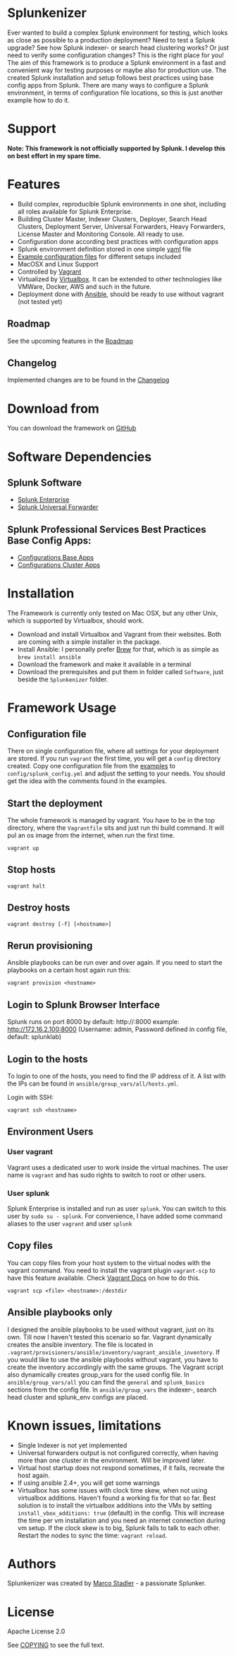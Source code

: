 # Splunkenizer

Ever wanted to build a complex Splunk environment for testing, which looks as close as possible to a production deployment? Need to test a Splunk upgrade? See how Splunk indexer- or search head clustering works? Or just need to verify some configuration changes? This is the right place for you! The aim of this framework is to produce a Splunk environment in a fast and convenient way for testing purposes or maybe also for production use. The created Splunk installation and setup follows best practices using base config apps from Splunk. There are many ways to configure a Splunk environment, in terms of configuration file locations, so this is just another example how to do it.

# Support

**Note: This framework is not officially supported by Splunk. I develop this on best effort in my spare time.**

# Features

* Build complex, reproducible Splunk environments in one shot, including all roles available for Splunk Enterprise.
* Building Cluster Master, Indexer Clusters, Deployer, Search Head Clusters, Deployment Server, Universal Forwarders, Heavy Forwarders, License Master and Monitoring Console. All ready to use.
* Configuration done according best practices with configuration apps
* Splunk environment definition stored in one simple [yaml](http://docs.ansible.com/ansible/latest/YAMLSyntax.html) file
* [Example configuration files](examples) for different setups included
* MacOSX and Linux Support
* Controlled by [Vagrant](https://www.vagrantup.com)
* Virtualized by [Virtualbox](https://www.virtualbox.org). It can be extended to other technologies like VMWare, Docker, AWS and such in the future.
* Deployment done with [Ansible](https://www.ansible.com), should be ready to use without vagrant (not tested yet)

## Roadmap

See the upcoming features in the [Roadmap](ROADMAP.md)

## Changelog

Implemented changes are to be found in the [Changelog](CHANGELOG.md)

# Download from

You can download the framework on [GitHub](https://github.com/thesplunker/Splunkenizer/)

# Software Dependencies

## Splunk Software
* [Splunk Enterprise](http://www.splunk.com/en_us/download/splunk-enterprise.html)
* [Splunk Universal Forwarder](http://www.splunk.com/en_us/download/universal-forwarder.html)

## Splunk Professional Services Best Practices Base Config Apps:
* [Configurations Base Apps](https://splunk.app.box.com/ConfigurationsBase)
* [Configurations Cluster Apps](https://splunk.app.box.com/ConfigurationsCluster)

# Installation

The Framework is currently only tested on Mac OSX, but any other Unix, which is supported by Virtualbox, should work.

* Download and install Virtualbox and Vagrant from their websites. Both are coming with a simple installer in the package.
* Install Ansible: I personally prefer [Brew](https://brew.sh) for that, which is as simple as `brew install ansible`
* Download the framework and make it available in a terminal
* Download the prerequisites and put them in folder called `Software`, just beside the `Splunkenizer` folder.

# Framework Usage

## Configuration file
There on single configuration file, where all settings for your deployment are stored. If you run `vagrant` the first time, you will get a `config` directory created. Copy one configuration file from the [examples](examples) to `config/splunk_config.yml` and adjust the setting to your needs. You should get the idea with the comments found in the examples.

## Start the deployment
The whole framework is managed by vagrant. You have to be in the top directory, where the `Vagrantfile` sits and just run thi build command. It will pul an os image from the internet, when run the first time.

```
vagrant up
```

## Stop hosts

```
vagrant halt
```

## Destroy hosts

```
vagrant destroy [-f] [<hostname>]
```

## Rerun provisioning
Ansible playbooks can be run over and over again. If you need to start the playbooks on a certain host again run this:

```
vagrant provision <hostname>
```

## Login to Splunk Browser Interface
Splunk runs on port 8000 by default: http://<ip>:8000
example: http://172.16.2.100:8000 (Username: admin, Password defined in config file, default: splunklab)

## Login to the hosts
To login to one of the hosts, you need to find the IP address of it. A list with the IPs can be found in `ansible/group_vars/all/hosts.yml`.

Login with SSH:

```
vagrant ssh <hostname>
```

## Environment Users

### User vagrant
Vagrant uses a dedicated user to work inside the virtual machines. The user name is `vagrant` and has sudo rights to switch to root or other users.

### User splunk
Splunk Enterprise is installed and run as user `splunk`. You can switch to this user by `sudo su - splunk`. For convenience, I have added some command aliases to the user `vagrant` and user `splunk`

## Copy files

You can copy files from your host system to the virtual nodes with the vagrant command. You need to install the vagrant plugin `vagrant-scp` to have this feature available. Check [Vagrant Docs](https://www.vagrantup.com/docs/plugins/usage.html) on how to do this.

```
vagrant scp <file> <hostname>:/destdir
```

## Ansible playbooks only
I designed the ansible playbooks to be used without vagrant, just on its own. Till now I haven't tested this scenario so far.
Vagrant dynamically creates the ansible inventory. The file is located in `.vagrant/provisioners/ansible/inventory/vagrant_ansible_inventory`. If you would like to use the ansible playbooks without vagrant, you have to create the inventory accordingly with the same groups. The Vagrant script also dynamically creates group_vars for the used config file. In `ansible/group_vars/all` you can find the `general` and `splunk_basics` sections from the config file. In `ansible/group_vars` the indexer-, search head cluster and splunk_env configs are placed.

# Known issues, limitations

* Single Indexer is not yet implemented
* Universal forwarders output is not configured correctly, when having more than one cluster in the environment. Will be improved later.
* Virtual host startup does not respond sometimes, if it fails, recreate the host again.
* If using ansible 2.4+, you will get some warnings
* Virtualbox has some issues with clock time skew, when not using virtualbox additions. Haven't found a working fix for that so far. Best solution is to install the virtualbox additions into the VMs by setting `install_vbox_additions: true` (default) in the config. This will increase the time per vm installation and you need an internet connection during vm setup. If the clock skew is to big, Splunk fails to talk to each other. Restart the nodes to sync the time: `vagrant reload`.

# Authors

Splunkenizer was created by [Marco Stadler](https://github.com/thesplunker) - a passionate Splunker.

# License

Apache License 2.0

See [COPYING](COPYING) to see the full text.
